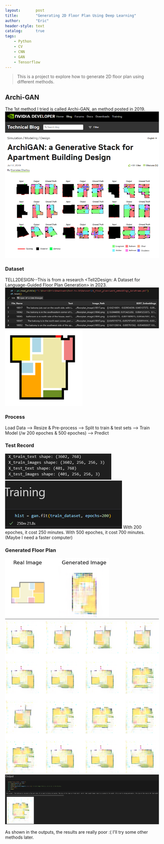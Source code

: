```yaml
---
layout:       post
title:        "Generating 2D Floor Plan Using Deep Learning"
author:       "Eric"
header-style: text
catalog:      true
tags:
    - Python
    - CV
    - CNN
    - GAN
    - Tensorflow
---
```


> This is a project to explore how to generate 2D floor plan using different methods.

## Archi-GAN ##
The 1st method I tried is called Archi-GAN, an method posted in 2019.
![Demo](/img/t2d-archi.png)

### Dataset ###
TELL2DESIGN--This is from a research <Tell2Design: A Dataset for Language-Guided Floor Plan Generation> in 2023.
![Demo](/img/t2d-data-look.png)
![Demo](/img/t2d-input-data-example.png)

### Process ###
Load Data --> Resize & Pre-process --> Split to train & test sets --> Train Model (/w 200 epoches & 500 epoches) --> Predict

### Test Record ###
![Demo](/img/t2d-train-test.png)
![Demo](/img/t2d-train-time.png)
With 200 epoches, it cost 250 minutes. With 500 epoches, it cost 700 minutes. (Maybe I need a faster computer)

### Generated Floor Plan ###
![Demo](/img/t2d-test1.png)
![Demo](/img/t2d-test2.png)
![Demo](/img/t2d-test3.png)

As shown in the outputs, the results are really poor :(
I'll try some other methods later.
